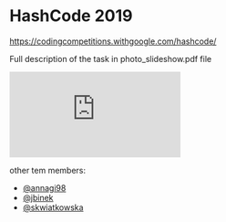 

# HashCode 2019

https://codingcompetitions.withgoogle.com/hashcode/

Full description of the task in photo_slideshow.pdf file

![photo_slidechow.pdf](https://github.com/jbinek/Google-HashCode-Competition/blob/master/photo_slideshow.pdf)

other tem members:
+ [@annagi98](http://github.com/annagi998)
+ [@jbinek](http://github.com/jbinek)
+ [@skwiatkowska](http://github.com/skwiatkowska)
